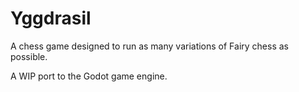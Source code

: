 # Yggdrasil
A chess game designed to run as many variations of Fairy chess as possible.

A WIP port to the Godot game engine.